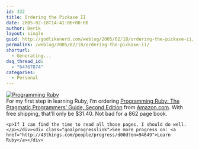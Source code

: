 ```yaml
---
id: 332
title: Ordering the Pickaxe II
date: 2005-02-18T14:41:06+00:00
author: Derik
layout: single
guid: http://godlikenerd.com/weblog/2005/02/18/ordering-the-pickaxe-ii/
permalink: /weblog/2005/02/18/ordering-the-pickaxe-ii/
shorturl:
  - Generating...
dsq_thread_id:
  - "64767874"
categories:
  - Personal
---
```

<div class="goalimage">
  <a href="http://images.43things.com/entry/00/00/06/1639l.jpg"><img src="http://images.43things.com/entry/00/00/06/1639s.jpg" class="goalimagetag" alt="Programming Ruby" /></a>
</div>

<div class="goalentry">
  For my first step in learning Ruby, I&#8217;m ordering <a href="http://www.amazon.com/exec/obidos/ASIN/0974514055/ref=pd_ecc_rvi_2/104-9907542-8363123">Programming Ruby: The Pragmatic Programmers&#8217; Guide, Second Edition</a> from <a href="http://www.amazon.com">Amazon.com</a>. With free shipping, that&#8217;ll only be $31.40. Not bad for a 862 page book.</p> 
  
  <pre><code>&lt;p&gt;If I can find the time to read all those pages, I should do well.&lt;/p&gt;&lt;/div&gt;&lt;div class="goalprogresslink"&gt;See more progress on: &lt;a href="http://43things.com/people/progress/d00d?on=94649"&gt;Learn Ruby&lt;/a&gt;&lt;/div&gt;
</code></pre>